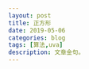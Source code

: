 ```yaml
---
layout: post
title: 正方形
date: 2019-05-06
categories: blog
tags: [算法,uva]
description: 文章金句。
---
```














